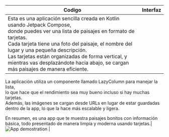 | Codigo        | Interfaz                              |
|-------------------|----------------------------------------|
|Esta es una aplicación sencilla creada en Kotlin usando Jetpack Compose, <br>donde puedes ver una lista de paisajes en formato de tarjetas. <br>Cada tarjeta tiene una foto del paisaje, el nombre del lugar y una pequeña descripción. <br>Las tarjetas están organizadas de forma vertical, y mientras vas desplazándote hacia abajo, se cargan más paisajes de manera eficiente.

La aplicación utiliza un componente llamado LazyColumn para manejar la lista, <br>lo que hace que el rendimiento sea muy bueno incluso si hay muchas tarjetas.<br> Además, las imágenes se cargan desde URLs en lugar de estar guardadas dentro de la app, lo que la hace más escalable y ligera.

En resumen, es una app que te muestra paisajes bonitos con información básica, todo presentado de manera limpia y moderna usando tarjetas.| ![App demostration](https://i.giphy.com/media/v1.Y2lkPTc5MGI3NjExYndqN2Z4OTQ4bWN3YW9razF4eDZlN2NmZDJrY2V3eHZ2Mzk4OTJtZSZlcD12MV9pbnRlcm5hbF9naWZfYnlfaWQmY3Q9Zw/nkqV7AhhiMmX8uiCnt/giphy.gif) |

